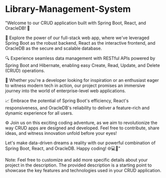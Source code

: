 # Library-Management-System
"Welcome to our CRUD application built with Spring Boot, React, and OracleDB! 🌟

🚀 Explore the power of our full-stack web app, where we've leveraged Spring Boot as the robust backend, React as the interactive frontend, and OracleDB as the secure and scalable database.

🔍 Experience seamless data management with RESTful APIs powered by Spring Boot and Hibernate, enabling easy Create, Read, Update, and Delete (CRUD) operations.

💼 Whether you're a developer looking for inspiration or an enthusiast eager to witness modern tech in action, our project promises an immersive journey into the world of enterprise-level web applications.

📈 Embrace the potential of Spring Boot's efficiency, React's responsiveness, and OracleDB's reliability to deliver a feature-rich and dynamic experience for all users.

⚙️ Join us on this exciting coding adventure, as we aim to revolutionize the way CRUD apps are designed and developed. Feel free to contribute, share ideas, and witness innovation unfold before your eyes!

Let's make data-driven dreams a reality with our powerful combination of Spring Boot, React, and OracleDB. Happy coding! 🌐💻🎉"

Note: Feel free to customize and add more specific details about your project in the description. The provided description is a starting point to showcase the key features and technologies used in your CRUD application.
